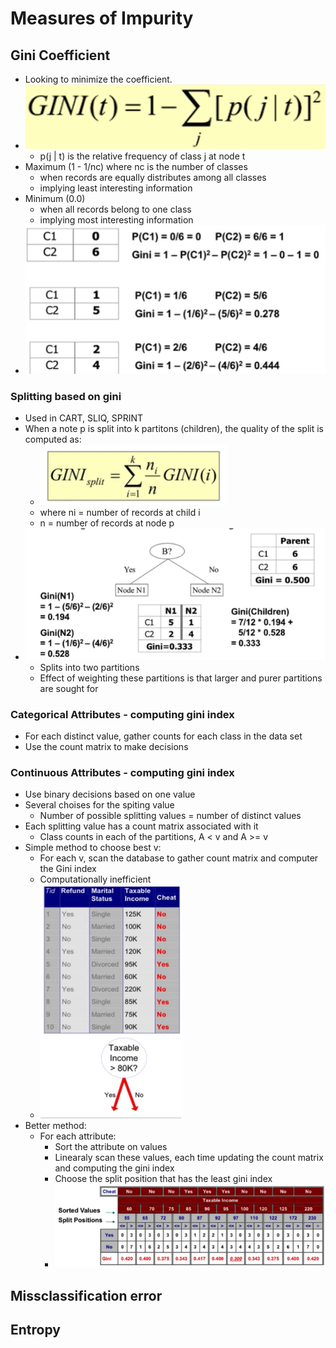 # Measures of Impurity

## Gini Coefficient

- Looking to minimize the coefficient.
- ![formula](img/giniform.png)
  - p(j | t) is the relative frequency of class j at node t
- Maximum (1 - 1/nc) where nc is the number of classes
  - when records are equally distributes among all classes 
  - implying least interesting information
- Minimum (0.0)
  - when all records belong to one class
  - implying most interesting information
- ![example](img/giniex.png)

### Splitting based on gini

- Used in CART, SLIQ, SPRINT
- When a note p is split into k partitons (children), the quality of the split is computed as:
  - ![formula](img/ginisplit.png)
  - where ni = number of records at child i
  - n = number of records at node p 
- ![example](img/ginisplitex.png)
  - Splits into two partitions
  - Effect of weighting these partitions is that larger and purer partitions are sought for

### Categorical Attributes - computing gini index

- For each distinct value, gather counts for each class in the data set
- Use the count matrix to make decisions

### Continuous Attributes - computing gini index

- Use binary decisions based on one value
- Several choises for the spiting value
  - Number of possible splitting values = number of distinct values
- Each splitting value has a count matrix associated with it
  - Class counts in each of the partitions, A < v and A >= v
- Simple method to choose best v:
  - For each v, scan the database to gather count matrix and computer the Gini index
  - Computationally inefficient
  - ![ex](img/contginisort1.png)
- Better method:
  - For each attribute:
    - Sort the attribute on values
    - Linearaly scan these values, each time updating the count matrix and computing the gini index
    - Choose the split position that has the least gini index
    - ![ex](img/contginisort2.png)

## Missclassification error


## Entropy
